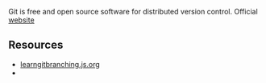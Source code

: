 Git is free and open source software for distributed version control. Official [website](https://git-scm.com/)

## Resources

- [learngitbranching.js.org](https://learngitbranching.js.org/)
- 
